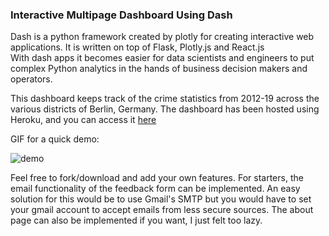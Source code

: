 ### Interactive Multipage Dashboard Using Dash <br>

Dash is a python framework created by plotly for creating interactive web applications. It is written on top of Flask, Plotly.js and React.js <br>
With dash apps it becomes easier for data scientists and engineers to put complex Python analytics in the hands of business decision makers and operators. <br>

This dashboard keeps track of the crime statistics from 2012-19 across the various districts of Berlin, Germany. The dashboard has been hosted using Heroku, and you
can access it <a href="https://python-dashboard-dash.herokuapp.com/">here</a> <br>

GIF for a quick demo: <br>

![demo](assets/Dashboard.gif)

Feel free to fork/download and add your own features. For starters, the email functionality of the feedback form can be implemented. An easy solution for this would 
be to use Gmail's SMTP but you would have to set your gmail account to accept emails from less secure sources. The about page can also be implemented if you want, I
just felt too lazy.
